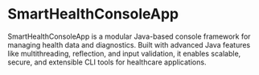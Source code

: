 # SmartHealthConsoleApp
SmartHealthConsoleApp is a modular Java-based console framework for managing health data and diagnostics. Built with advanced Java features like multithreading, reflection, and input validation, it enables scalable, secure, and extensible CLI tools for healthcare applications.
